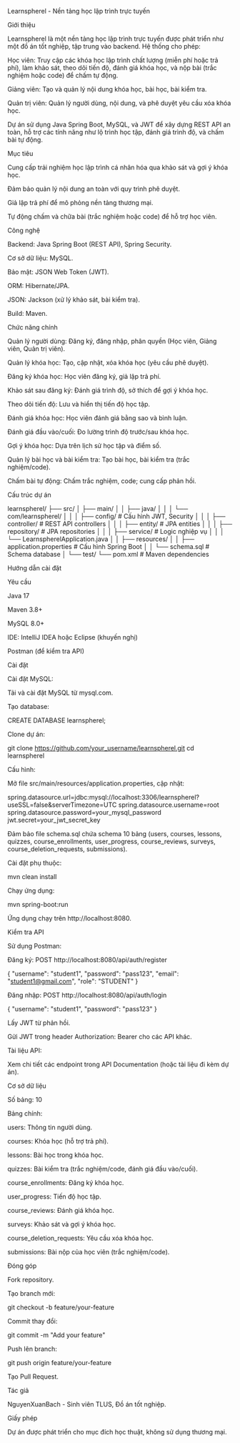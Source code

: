 Learnspherel - Nền tảng học lập trình trực tuyến



Giới thiệu

Learnspherel là một nền tảng học lập trình trực tuyến được phát triển như một đồ án tốt nghiệp, tập trung vào backend. Hệ thống cho phép:





Học viên: Truy cập các khóa học lập trình chất lượng (miễn phí hoặc trả phí), làm khảo sát, theo dõi tiến độ, đánh giá khóa học, và nộp bài (trắc nghiệm hoặc code) để chấm tự động.



Giảng viên: Tạo và quản lý nội dung khóa học, bài học, bài kiểm tra.



Quản trị viên: Quản lý người dùng, nội dung, và phê duyệt yêu cầu xóa khóa học.

Dự án sử dụng Java Spring Boot, MySQL, và JWT để xây dựng REST API an toàn, hỗ trợ các tính năng như lộ trình học tập, đánh giá trình độ, và chấm bài tự động.

Mục tiêu





Cung cấp trải nghiệm học lập trình cá nhân hóa qua khảo sát và gợi ý khóa học.



Đảm bảo quản lý nội dung an toàn với quy trình phê duyệt.



Giả lập trả phí để mô phỏng nền tảng thương mại.



Tự động chấm và chữa bài (trắc nghiệm hoặc code) để hỗ trợ học viên.

Công nghệ





Backend: Java Spring Boot (REST API), Spring Security.



Cơ sở dữ liệu: MySQL.



Bảo mật: JSON Web Token (JWT).



ORM: Hibernate/JPA.



JSON: Jackson (xử lý khảo sát, bài kiểm tra).



Build: Maven.

Chức năng chính





Quản lý người dùng: Đăng ký, đăng nhập, phân quyền (Học viên, Giảng viên, Quản trị viên).



Quản lý khóa học: Tạo, cập nhật, xóa khóa học (yêu cầu phê duyệt).



Đăng ký khóa học: Học viên đăng ký, giả lập trả phí.



Khảo sát sau đăng ký: Đánh giá trình độ, sở thích để gợi ý khóa học.



Theo dõi tiến độ: Lưu và hiển thị tiến độ học tập.



Đánh giá khóa học: Học viên đánh giá bằng sao và bình luận.



Đánh giá đầu vào/cuối: Đo lường trình độ trước/sau khóa học.



Gợi ý khóa học: Dựa trên lịch sử học tập và điểm số.



Quản lý bài học và bài kiểm tra: Tạo bài học, bài kiểm tra (trắc nghiệm/code).



Chấm bài tự động: Chấm trắc nghiệm, code; cung cấp phản hồi.

Cấu trúc dự án

learnspherel/
├── src/
│   ├── main/
│   │   ├── java/
│   │   │   └── com/learnspherel/
│   │   │       ├── config/         # Cấu hình JWT, Security
│   │   │       ├── controller/     # REST API controllers
│   │   │       ├── entity/         # JPA entities
│   │   │       ├── repository/     # JPA repositories
│   │   │       ├── service/        # Logic nghiệp vụ
│   │   │       └── LearnspherelApplication.java
│   │   ├── resources/
│   │       ├── application.properties  # Cấu hình Spring Boot
│   │       └── schema.sql             # Schema database
│   └── test/
└── pom.xml  # Maven dependencies

Hướng dẫn cài đặt

Yêu cầu





Java 17



Maven 3.8+



MySQL 8.0+



IDE: IntelliJ IDEA hoặc Eclipse (khuyến nghị)



Postman (để kiểm tra API)

Cài đặt





Cài đặt MySQL:





Tải và cài đặt MySQL từ mysql.com.



Tạo database:

CREATE DATABASE learnspherel;



Clone dự án:

git clone https://github.com/your_username/learnspherel.git
cd learnspherel



Cấu hình:





Mở file src/main/resources/application.properties, cập nhật:

spring.datasource.url=jdbc:mysql://localhost:3306/learnspherel?useSSL=false&serverTimezone=UTC
spring.datasource.username=root
spring.datasource.password=your_mysql_password
jwt.secret=your_jwt_secret_key



Đảm bảo file schema.sql chứa schema 10 bảng (users, courses, lessons, quizzes, course_enrollments, user_progress, course_reviews, surveys, course_deletion_requests, submissions).



Cài đặt phụ thuộc:

mvn clean install



Chạy ứng dụng:

mvn spring-boot:run





Ứng dụng chạy trên http://localhost:8080.

Kiểm tra API





Sử dụng Postman:





Đăng ký: POST http://localhost:8080/api/auth/register

{
  "username": "student1",
  "password": "pass123",
  "email": "student1@gmail.com",
  "role": "STUDENT"
}



Đăng nhập: POST http://localhost:8080/api/auth/login

{
  "username": "student1",
  "password": "pass123"
}





Lấy JWT từ phản hồi.



Gửi JWT trong header Authorization: Bearer <token> cho các API khác.



Tài liệu API:





Xem chi tiết các endpoint trong API Documentation (hoặc tài liệu đi kèm dự án).

Cơ sở dữ liệu





Số bảng: 10



Bảng chính:





users: Thông tin người dùng.



courses: Khóa học (hỗ trợ trả phí).



lessons: Bài học trong khóa học.



quizzes: Bài kiểm tra (trắc nghiệm/code, đánh giá đầu vào/cuối).



course_enrollments: Đăng ký khóa học.



user_progress: Tiến độ học tập.



course_reviews: Đánh giá khóa học.



surveys: Khảo sát và gợi ý khóa học.



course_deletion_requests: Yêu cầu xóa khóa học.



submissions: Bài nộp của học viên (trắc nghiệm/code).

Đóng góp





Fork repository.



Tạo branch mới:

git checkout -b feature/your-feature



Commit thay đổi:

git commit -m "Add your feature"



Push lên branch:

git push origin feature/your-feature



Tạo Pull Request.

Tác giả





NguyenXuanBach - Sinh viên TLUS, Đồ án tốt nghiệp.

Giấy phép

Dự án được phát triển cho mục đích học thuật, không sử dụng thương mại.
